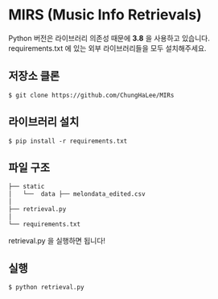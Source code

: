 # MIRS (Music Info Retrievals)

Python 버전은 라이브러리 의존성 때문에 **3.8** 을 사용하고 있습니다. <br>
requirements.txt 에 있는 외부 라이브러리들을 모두 설치해주세요.


## 저장소 클론

```
$ git clone https://github.com/ChungHaLee/MIRs
```


## 라이브러리 설치

```
$ pip install -r requirements.txt
```


## 파일 구조

```bash
├── static
│   └──  data ├── melondata_edited.csv
│   
├── retrieval.py
│
└── requirements.txt
```
retrieval.py 을 실행하면 됩니다!


## 실행

```
$ python retrieval.py
```
